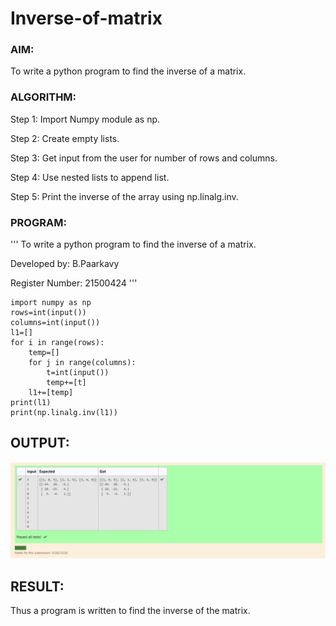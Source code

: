 # Inverse-of-matrix

### AIM:
To write a python program to find the inverse of a matrix.

### ALGORITHM:
Step 1:
Import Numpy module as np.

Step 2:
Create empty lists.

Step 3:
Get input from the user for number of rows and columns.

Step 4:
Use nested lists to append list.

Step 5:
Print the inverse of the array using np.linalg.inv.

### PROGRAM:
'''
To write a python program to find the inverse of a matrix.

Developed by:  B.Paarkavy

Register Number: 21500424
'''

```
import numpy as np
rows=int(input())
columns=int(input())
l1=[]
for i in range(rows):
    temp=[]
    for j in range(columns):
        t=int(input())
        temp+=[t]
    l1+=[temp]
print(l1)
print(np.linalg.inv(l1))
```

## OUTPUT:
![output](mat.png)

## RESULT:
Thus a program is written to find the inverse of the matrix.
